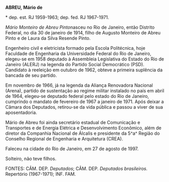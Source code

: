 **ABREU,** **Mário de**

\* dep. est. RJ 1959-1963; dep. fed. RJ 1967-1971.

*Mário Monteiro de Abreu Pinto*nasceu no Rio de Janeiro, então Distrito
Federal, no dia 30 de janeiro de 1914, filho de Augusto Monteiro de
Abreu Pinto e de Laura da Silva Resende Pinto.

Engenheiro civil e eletricista formado pela Escola Politécnica, hoje
Faculdade de Engenharia da Universidade Federal do Rio de Janeiro,
elegeu-se em 1958 deputado à Assembleia Legislativa do Estado do Rio de
Janeiro (ALERJ) na legenda do Partido Social Democrático (PSD).
Candidato à reeleição em outubro de 1962, obteve a primeira suplência da
bancada de seu partido.

Em novembro de 1966, já na legenda da Aliança Renovadora Nacional
(Arena), partido de sustentação ao regime militar instalado no país em
abril de 1964, elegeu-se deputado federal pelo estado do Rio de Janeiro,
cumprindo o mandato de fevereiro de 1967 a janeiro de 1971. Após deixar
a Câmara dos Deputados, retirou-se da vida pública e passou a viver de
sua aposentadoria.

Mário de Abreu foi ainda secretário estadual de Comunicação e
Transportes e de Energia Elétrica e Desenvolvimento Econômico, além de
diretor da Companhia Nacional de Álcalis e presidente da 5^a^ Região do
Conselho Regional de Engenharia e Arquitetura (CREA).

Faleceu na cidade do Rio de Janeiro, em 27 de agosto de 1997.

Solteiro, não teve filhos.

FONTES: CÂM. DEP. *Deputados*; CÂM. DEP. *Deputados brasileiros.*
Repertório (1967-1971); INF. FAM.

